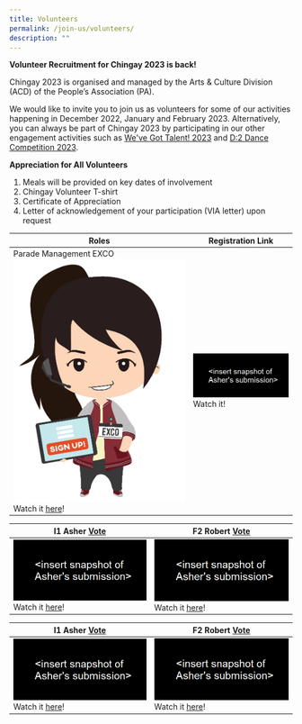```yaml
---
title: Volunteers
permalink: /join-us/volunteers/
description: ""
---
```

**Volunteer Recruitment for Chingay 2023 is back!**<br>

Chingay 2023 is organised and managed by the Arts & Culture Division (ACD) of the People’s Association (PA).

We would like to invite you to join us as volunteers for some of our activities happening in December 2022, January and February 2023. Alternatively, you can always be part of Chingay 2023 by participating in our other engagement activities such as [We've Got Talent! 2023](https://www.chingay.gov.sg/wgt2023) and [D:2 Dance Competition 2023](https://www.chingay.gov.sg/d22023).

**Appreciation for All Volunteers**

1. Meals will be provided on key dates of involvement
2. Chingay Volunteer T-shirt
3. Certificate of Appreciation 
4. Letter of acknowledgement of your participation (VIA letter) upon request <br>

| Roles </a>  | Registration Link  </a>  |
| ------- | -------- | 
| Parade Management EXCO ![PM Exco](/images/Volunteers/EXCO.png) Watch it [here](https://www.instagram.com/p/Cc483XzpEQc/)!      | ![](/images/wgt%20test.png) Watch it!     | 

| I1 Asher <a href="https://form.gov.sg/#!/61e8420767949600143cf75c?622f011a09260b0012490c8c=I1%20Asher">Vote</a>  | F2 Robert <a href="https://form.gov.sg/#!/61e8420767949600143cf75c?622f011a09260b0012490c8c=F1%20Robert%20Lim">Vote</a>  |
| -------- | -------- | 
| ![](/images/wgt%20test.png) Watch it [here](https://www.instagram.com/p/Cc483XzpEQc/)!      | ![](/images/wgt%20test.png) Watch it [here](https://www.facebook.com/passionchingayclub/videos/399598828467382)!     | 

| I1 Asher <a href="https://form.gov.sg/#!/61e8420767949600143cf75c?622f011a09260b0012490c8c=I1%20Asher">Vote</a>  | F2 Robert <a href="https://form.gov.sg/#!/61e8420767949600143cf75c?622f011a09260b0012490c8c=F1%20Robert%20Lim">Vote</a>  |
| -------- | -------- | 
| ![](/images/wgt%20test.png) Watch it [here](https://www.instagram.com/p/Cc483XzpEQc/)!      | ![](/images/wgt%20test.png) Watch it [here](https://www.facebook.com/passionchingayclub/videos/399598828467382)!     |